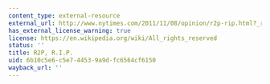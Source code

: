 ```yaml
---
content_type: external-resource
external_url: http://www.nytimes.com/2011/11/08/opinion/r2p-rip.html?_r=0
has_external_license_warning: true
license: https://en.wikipedia.org/wiki/All_rights_reserved
status: ''
title: R2P, R.I.P.
uid: 6b10c5e6-c5e7-4453-9a9d-fc6564cf6150
wayback_url: ''
---
```

